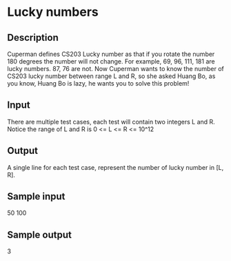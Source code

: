 # Lucky numbers

## Description

Cuperman defines CS203 Lucky number as that if you rotate the number 180 degrees the number will not change. For example, 69, 96, 111, 181 are lucky numbers. 87, 76 are not. Now Cuperman wants to know the number of CS203 lucky number between range L and R, so she asked Huang Bo, as you know, Huang Bo is lazy, he wants you to solve this problem!

## Input

There are multiple test cases, each test will contain two integers L and R.
Notice the range of L and R is 0 <= L <= R <= 10^12

## Output

A single line for each test case, represent the number of lucky number in [L, R].

## Sample input

50 100

## Sample output

3